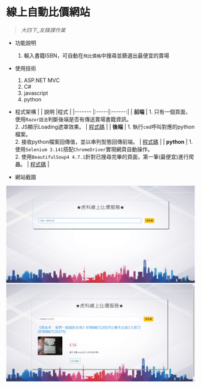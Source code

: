 # 線上自動比價網站
> _大四下_友鋒課作業_   

* 功能說明
  1. 輸入書籍ISBN，可自動在`飛比價格`中搜尋並篩選出最便宜的賣場
 
* 使用技術
  1. ASP.NET MVC
  2. C#
  3. javascript
  4. python  
  
* 程式架構
  |        | 說明 |程式 |
  |------- |:-----|:------:|
  | **前端**   |  1. 只有一個頁面，使用`Razor語法`判斷後端是否有傳送賣場書籍資訊。</br>2. JS顯示Loading遮罩效果。  |  [程式碼](https://github.com/hank444tw/0520Work/blob/master/0520Work/Views/Home/NFU.cshtml) |
  | **後端**   |  1. 執行`cmd`呼叫對應的python檔案。</br>2. 接收python檔案回傳值，並以串列型態回傳前端。  |  [程式碼](https://github.com/hank444tw/0520Work/blob/master/0520Work/Controllers/HomeController.cs) |
  | **python** |  1. 使用`Selenium 3.141`搭配`ChromeDriver`實現網頁自動操作。</br>2. 使用`BeautifulSoup4 4.7.1`針對已搜尋完畢的頁面，第一筆(最便宜)進行爬蟲。  |   [程式碼](https://github.com/hank444tw/0520Work/blob/master/0520Work/Python/0520Work.py) |     

* 網站截圖
<img src="https://github.com/hank444tw/0520Work/blob/master/banner1.JPG" stryle="float:left" />  

<img src="https://github.com/hank444tw/0520Work/blob/master/banner.JPG" stryle="float:left" />
